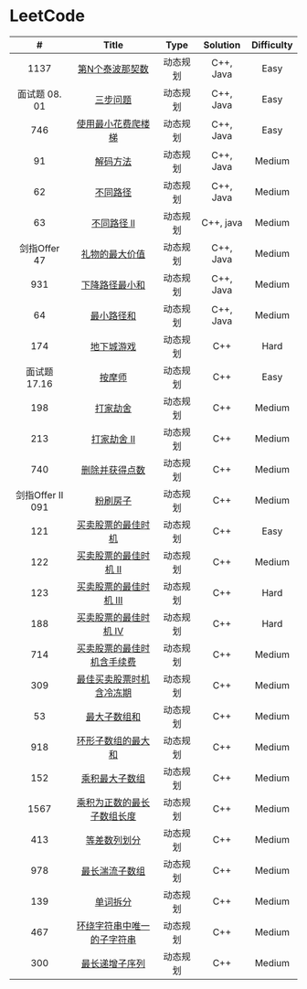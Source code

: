 # LeetCode

|        #         |                            Title                             |   Type   | Solution  | Difficulty |
| :--------------: | :----------------------------------------------------------: | :------: | :-------: | :--------: |
|       1137       | [第N个泰波那契数](https://leetcode.cn/problems/n-th-tribonacci-number/) | 动态规划 | C++, Java |    Easy    |
|  面试题 08. 01   | [三步问题](https://leetcode.cn/problems/three-steps-problem-lcci/) | 动态规划 | C++, Java |    Easy    |
|       746        | [使用最小花费爬楼梯](https://leetcode.cn/problems/min-cost-climbing-stairs/) | 动态规划 | C++, Java |    Easy    |
|        91        |    [解码方法](https://leetcode.cn/problems/decode-ways/)     | 动态规划 | C++, Java |   Medium   |
|        62        |    [不同路径](https://leetcode.cn/problems/unique-paths/)    | 动态规划 | C++, Java |   Medium   |
|        63        | [不同路径 ll](https://leetcode.cn/problems/unique-paths-ii/) | 动态规划 | C++, java |   Medium   |
|   剑指Offer 47   | [礼物的最大价值](https://leetcode.cn/problems/li-wu-de-zui-da-jie-zhi-lcof/) | 动态规划 | C++, Java |   Medium   |
|       931        | [下降路径最小和](https://leetcode.cn/problems/minimum-falling-path-sum/) | 动态规划 | C++, Java |   Medium   |
|        64        | [最小路径和](https://leetcode.cn/problems/minimum-path-sum/) | 动态规划 | C++, Java |   Medium   |
|       174        |   [地下城游戏](https://leetcode.cn/problems/dungeon-game/)   | 动态规划 |    C++    |    Hard    |
|   面试题 17.16   |  [按摩师](https://leetcode.cn/problems/the-masseuse-lcci/)   | 动态规划 |    C++    |    Easy    |
|       198        |    [打家劫舍](https://leetcode.cn/problems/house-robber/)    | 动态规划 |    C++    |   Medium   |
|       213        | [打家劫舍 II](https://leetcode.cn/problems/house-robber-ii/) | 动态规划 |    C++    |   Medium   |
|       740        | [删除并获得点数](https://leetcode.cn/problems/delete-and-earn/) | 动态规划 |    C++    |   Medium   |
| 剑指Offer II 091 |       [粉刷房子](https://leetcode.cn/problems/JEj789/)       | 动态规划 |    C++    |   Medium   |
|       121        | [买卖股票的最佳时机](https://leetcode.cn/problems/best-time-to-buy-and-sell-stock/) | 动态规划 |    C++    |    Easy    |
|       122        | [买卖股票的最佳时机 II](https://leetcode.cn/problems/best-time-to-buy-and-sell-stock-ii/) | 动态规划 |    C++    |   Medium   |
|       123        | [买卖股票的最佳时机 III](https://leetcode.cn/problems/best-time-to-buy-and-sell-stock-iii/) | 动态规划 |    C++    |    Hard    |
|       188        | [买卖股票的最佳时机 IV](https://leetcode.cn/problems/best-time-to-buy-and-sell-stock-iv/) | 动态规划 |    C++    |    Hard    |
|       714        | [买卖股票的最佳时机含手续费](https://leetcode.cn/problems/best-time-to-buy-and-sell-stock-with-transaction-fee/) | 动态规划 |    C++    |   Medium   |
|       309        | [最佳买卖股票时机含冷冻期](https://leetcode.cn/problems/best-time-to-buy-and-sell-stock-with-cooldown/) | 动态规划 |    C++    |   Medium   |
|        53        | [最大子数组和](https://leetcode.cn/problems/maximum-subarray/) | 动态规划 |    C++    |   Medium   |
|       918        | [环形子数组的最大和](https://leetcode.cn/problems/maximum-sum-circular-subarray/) | 动态规划 |    C++    |   Medium   |
|       152        | [乘积最大子数组](https://leetcode.cn/problems/maximum-product-subarray/) | 动态规划 |    C++    |   Medium   |
|       1567       | [乘积为正数的最长子数组长度](https://leetcode.cn/problems/maximum-length-of-subarray-with-positive-product/) | 动态规划 |    C++    |   Medium   |
|       413        | [等差数列划分](https://leetcode.cn/problems/arithmetic-slices/) | 动态规划 |    C++    |   Medium   |
|       978        | [最长湍流子数组](https://leetcode.cn/problems/longest-turbulent-subarray/) | 动态规划 |    C++    |   Medium   |
|       139        |     [单词拆分](https://leetcode.cn/problems/word-break/)     | 动态规划 |    C++    |   Medium   |
|       467        | [环绕字符串中唯一的子字符串](https://leetcode.cn/problems/unique-substrings-in-wraparound-string/) | 动态规划 |    C++    |   Medium   |
|       300        | [最长递增子序列](https://leetcode.cn/problems/longest-increasing-subsequence/) | 动态规划 |    C++    |   Medium   |


